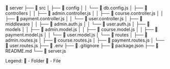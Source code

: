 📁 server
├── 📁 src
│   ├── 📁 config
│   │   └── 📄 db.config.js
│   ├── 📁 controllers
│   │   ├── 📄 admin.controller.js
│   │   ├── 📄 course.controller.js
│   │   ├── 📄 payment.controller.js
│   │   └── 📄 user.controller.js
│   ├── 📁 middleware
│   │   ├── 📄 admin.auth.js
│   │   └── 📄 user.auth.js
│   ├── 📁 models
│   │   ├── 📄 admin.model.js
│   │   ├── 📄 course.model.js
│   │   ├── 📄 payment.model.js
│   │   └── 📄 user.model.js
│   └── 📁 routes
│       ├── 📄 admin.routes.js
│       ├── 📄 course.routes.js
│       ├── 📄 payment.routes.js
│       └── 📄 user.routes.js
├── 📄 .env
├── 📄 .gitignore
├── 📄 package.json
├── 📄 README.md
└── 📄 server.js

Legend:
📁 - Folder
📄 - File